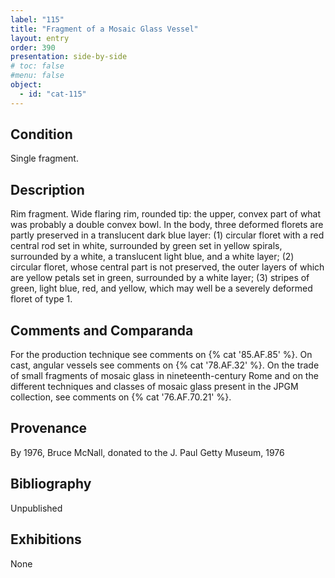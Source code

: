 ```yaml
---
label: "115"
title: "Fragment of a Mosaic Glass Vessel"
layout: entry
order: 390
presentation: side-by-side
# toc: false
#menu: false 
object:
  - id: "cat-115"
---
```


## Condition

Single fragment.

## Description

Rim fragment. Wide flaring rim, rounded tip: the upper, convex part of what was probably a double convex bowl. In the body, three deformed florets are partly preserved in a translucent dark blue layer: (1) circular floret with a red central rod set in white, surrounded by green set in yellow spirals, surrounded by a white, a translucent light blue, and a white layer; (2) circular floret, whose central part is not preserved, the outer layers of which are yellow petals set in green, surrounded by a white layer; (3) stripes of green, light blue, red, and yellow, which may well be a severely deformed floret of type 1.

## Comments and Comparanda

For the production technique see comments on {% cat '85.AF.85' %}. On cast, angular vessels see comments on {% cat '78.AF.32' %}. On the trade of small fragments of mosaic glass in nineteenth-century Rome and on the different techniques and classes of mosaic glass present in the JPGM collection, see comments on {% cat '76.AF.70.21' %}.

## Provenance

By 1976, Bruce McNall, donated to the J. Paul Getty Museum, 1976

## Bibliography

Unpublished

## Exhibitions

None
